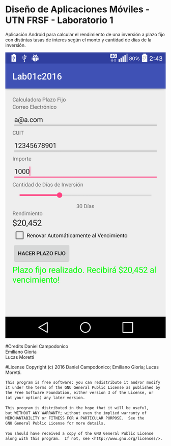 # Diseño de Aplicaciones Móviles - UTN FRSF - Laboratorio 1

Aplicación Android para calcular el rendimiento de una inversión a plazo fijo con distintas tasas de interes según el monto y cantidad de días de la inversión.

![](img/Screenshot_2016-08-31-02-43-38.png)

#Credits
Daniel Campodonico  
Emiliano Gioria  
Lucas Moretti  

#License
    Copyright (c) 2016 Daniel Campodonico; Emiliano Gioria; Lucas Moretti.

    This program is free software: you can redistribute it and/or modify
    it under the terms of the GNU General Public License as published by
    the Free Software Foundation, either version 3 of the License, or
    (at your option) any later version.

    This program is distributed in the hope that it will be useful,
    but WITHOUT ANY WARRANTY; without even the implied warranty of
    MERCHANTABILITY or FITNESS FOR A PARTICULAR PURPOSE.  See the
    GNU General Public License for more details.

    You should have received a copy of the GNU General Public License
    along with this program.  If not, see <http://www.gnu.org/licenses/>.
